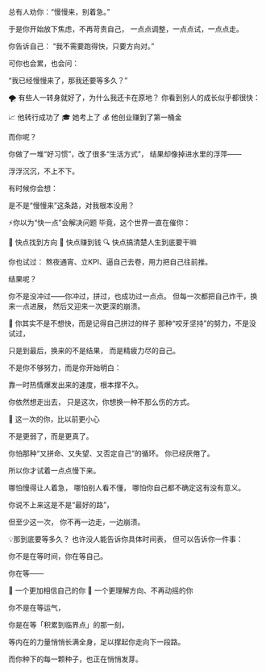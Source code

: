总有人劝你：“慢慢来，别着急。”

于是你开始放下焦虑，不再苛责自己，
一点点调整，一点点试，一点点走。

你告诉自己：
“我不需要跑得快，只要方向对。”

可你也会累，也会问：

“我已经慢慢来了，那我还要等多久？”


🌪️ 有些人一转身就好了，为什么我还卡在原地？
你看到别人的成长似乎都很快：

📈 他转行成功了
🎓 她考上了
💰 他创业赚到了第一桶金

而你呢？

你做了一堆“好习惯”，改了很多“生活方式”，
结果却像掉进水里的浮萍——

浮浮沉沉，不上不下。

有时候你会想：

是不是“慢慢来”这条路，对我根本没用？


⚡你以为“快一点”会解决问题
毕竟，这个世界一直在催你：

🚨 快点找到方向
💸 快点赚到钱
🔍 快点搞清楚人生到底要干嘛

你也试过：
熬夜通宵、立KPI、逼自己去卷，用力把自己往前推。

结果呢？

你不是没冲过——你冲过，拼过，也成功过一点点。
但每一次都把自己炸干，换来一点进展，
然后又迎来一次更深的崩溃。

🧠 你其实不是不想快，而是记得自己拼过的样子
那种“咬牙坚持”的努力，不是没试过，

只是到最后，换来的不是结果，
而是精疲力尽的自己。

不是你不够努力，而是你开始明白：

靠一时热情爆发出来的速度，根本撑不久。

你依然想走出去，
只是这次，你想换一种不那么伤的方式。

🌱 这一次的你，比以前更小心

不是更弱了，而是更真了。

你怕那种“又拼命、又失望、又否定自己”的循环。
你已经厌倦了。

所以你才试着一点点慢下来。

哪怕慢得让人着急，
哪怕别人看不懂，
哪怕你自己都不确定这有没有意义。

你说不上来这是不是“最好的路”，

但至少这一次，
你不再一边走，一边崩溃。

💡那到底要等多久？
也许没人能告诉你具体时间表，
但可以告诉你一件事：

你不是在等时间，你在等自己。

你在等——

🧩 一个更加相信自己的你
🧭 一个更理解方向、不再动摇的你

你不是在等运气，

你是在等「积累到临界点」的那一刻，

等内在的力量悄悄长满全身，足以撑起你走向下一段路。

而你种下的每一颗种子，也正在悄悄发芽。

